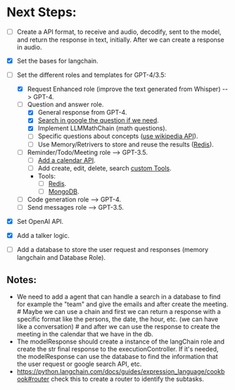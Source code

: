 # Next Steps:

- [ ] Create a API format, to receive and audio, decodify, sent to the model, and return the response in text, initially. After we can create a response in audio.

- [x] Set the bases for langchain.
- [ ] Set the different roles and templates for GPT-4/3.5:
  - [x] Request Enhanced role (improve the text generated from Whisper) --> GPT-4.
  - [ ] Question and answer role.
    - [x] General response from GPT-4.
    - [x] [Search in google the question if we need](https://serper.dev/dashboard).
    - [x] Implement LLMMathChain (math questions).
    - [ ] Specific questions about concepts ([use wikipedia API](https://pypi.org/project/wikipedia/)).
    - [ ] Use Memory/Retrivers to store and reuse the results ([Redis](https://redis.io/)).
  - [ ] Reminder/Todo/Meeting role --> GPT-3.5.
    - [ ] [Add a calendar API](https://developers.google.com/calendar/overview).
    - [ ] Add create, edit, delete, search [custom Tools](https://python.langchain.com/docs/modules/agents/tools/custom_tools).
    - Tools:
      - [ ] [Redis](https://redis.io/).
      - [ ] [MongoDB](https://www.mongodb.com/).
  - [ ] Code generation role --> GPT-4.
  - [ ] Send messages role --> GPT-3.5.
- [x] Set OpenAI API.
- [x] Add a talker logic.
- [ ] Add a database to store the user request and responses (memory langchain and Database Role).

## Notes:

- We need to add a agent that can handle a search in a database to find for example the "team" and give the emails and after create the meeting. # Maybe we can use a chain and first we can return a response with a specific format like the persons, the date, the hour, etc. (we can have like a conversation) # and after we can use the response to create the meeting in the calendar that we have in the db.
- The modelResponse should create a instance of the langChain role and create the str final response to the executionController. If it's needed, the modelResponse can use the database to find the information that the user request or google search API, etc.
- https://python.langchain.com/docs/guides/expression_language/cookbook#router check this to create a router to identify the subtasks.

